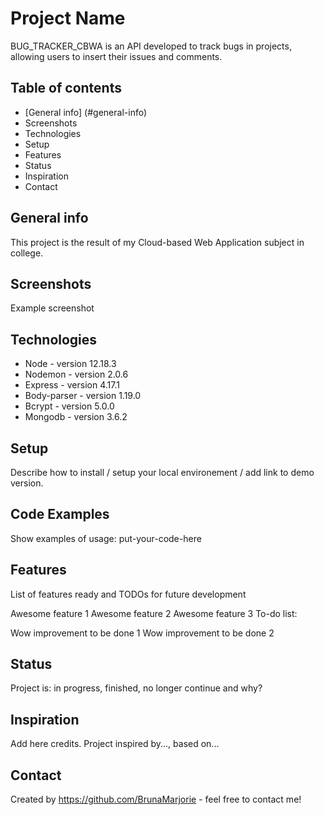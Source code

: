# Project Name
BUG_TRACKER_CBWA is an API developed to track bugs in projects, allowing users to insert their issues and comments.

## Table of contents
* [General info] (#general-info)
* Screenshots
* Technologies
* Setup
* Features
* Status
* Inspiration
* Contact

<a name="general-info"></a>
## General info
This project is the result of my Cloud-based Web Application subject in college. 

## Screenshots
Example screenshot

## Technologies
* Node - version 12.18.3
* Nodemon - version 2.0.6
* Express - version 4.17.1
* Body-parser - version 1.19.0
* Bcrypt - version 5.0.0
* Mongodb - version 3.6.2   

## Setup
Describe how to install / setup your local environement / add link to demo version.

## Code Examples
Show examples of usage: put-your-code-here

## Features
List of features ready and TODOs for future development

Awesome feature 1
Awesome feature 2
Awesome feature 3
To-do list:

Wow improvement to be done 1
Wow improvement to be done 2

## Status
Project is: in progress, finished, no longer continue and why?

## Inspiration
Add here credits. Project inspired by..., based on...

## Contact
Created by https://github.com/BrunaMarjorie - feel free to contact me!